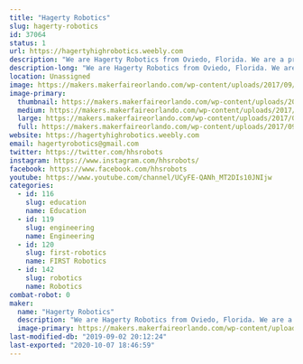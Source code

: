 ```yaml
---
title: "Hagerty Robotics"
slug: hagerty-robotics
id: 37064
status: 1
url: https://hagertyhighrobotics.weebly.com
description: "We are Hagerty Robotics from Oviedo, Florida. We are a program that aims to spread STEM to our community through our three teams that compete in the various competition levels FIRST and VEX has to offer. Last year, our robot took us all the way to the FIRST World Championships where we had a blast competing and learning. We hope to share our robot and the FIRST motto to the next generation of young innovators at Maker Faire Orlando and we can't wait to see you there!"
description-long: "We are Hagerty Robotics from Oviedo, Florida. We are a program that aims to spread STEM to our community through our three teams that compete in the various competition levels FIRST and VEX has to offer. Last year, with hard work and determination, our robot and engineering notebook took us all the way to the FIRST World Championships in Houston Texas.  At our exhibit, we will be demonstrating our robot(s) around the floor and showcasing our maneuverability, agility, and particle shooting abilities. Guests will have an opportunity to operate the robot and earn a special \"robot drivers license\"."
location: Unassigned
image: https://makers.makerfaireorlando.com/wp-content/uploads/2017/09/Hagerty-1.jpg
image-primary:
  thumbnail: https://makers.makerfaireorlando.com/wp-content/uploads/2017/09/Hagerty-1-150x150.jpg
  medium: https://makers.makerfaireorlando.com/wp-content/uploads/2017/09/Hagerty-1.jpg
  large: https://makers.makerfaireorlando.com/wp-content/uploads/2017/09/Hagerty-1.jpg
  full: https://makers.makerfaireorlando.com/wp-content/uploads/2017/09/Hagerty-1.jpg
website: https://hagertyhighrobotics.weebly.com
email: hagertyrobotics@gmail.com
twitter: https://twitter.com/hhsrobots
instagram: https://www.instagram.com/hhsrobots/
facebook: https://www.facebook.com/hhsrobots
youtube: https://www.youtube.com/channel/UCyFE-QANh_MT2DIs10JNIjw
categories:
  - id: 116
    slug: education
    name: Education
  - id: 119
    slug: engineering
    name: Engineering
  - id: 120
    slug: first-robotics
    name: FIRST Robotics
  - id: 142
    slug: robotics
    name: Robotics
combat-robot: 0
maker:
  name: "Hagerty Robotics"
  description: "We are Hagerty Robotics from Oviedo, Florida. We are a program that aims to spread STEM to our community through our three teams that compete in the various competition levels FIRST and VEX has to offer. Last year, our robot took us all the way to the world championships where we placed second. We hope to share our robot and the FIRST motto to the next generation of young innovators."
  image-primary: https://makers.makerfaireorlando.com/wp-content/uploads/2017/09/Hagerty.jpg
last-modified-db: "2019-09-02 20:12:24"
last-exported: "2020-10-07 18:46:59"
---
```

